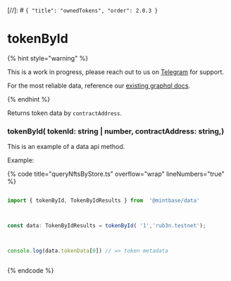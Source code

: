 [//]: # `{ "title": "ownedTokens", "order": 2.0.3 }`
# tokenById



{% hint style="warning" %}



This is a work in progress, please reach out to us on [Telegram](https://t.me/mintdev) for support.

For the most reliable data, reference our [existing graphql docs](https://docs.mintbase.io/dev/read-data/mintbase-graph).



{% endhint %}




Returns token data  by `contractAddress`.



### tokenById( tokenId: string | number, contractAddress: string,)



This is an example of a data api method.




Example:



{% code title="queryNftsByStore.ts" overflow="wrap" lineNumbers="true" %}

```typescript

import { tokenById, TokenByIdResults } from  '@mintbase/data'



const data: TokenByIdResults = tokenById( '1','rub3n.testnet');



console.log(data.tokenData[0]) // => token metadata



```

{% endcode %}